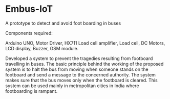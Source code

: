 # Embus-IoT
A prototype to detect and avoid foot boarding in buses

Components required:

Arduino UNO,
Motor Driver,
HX711 Load cell amplifier,
Load cell,
DC Motors,
LCD display,
Buzzer,
GSM module.

Developed a system to prevent the tragedies resulting from footboard travelling in buses. The basic principle behind the working of the proposed system is to halt the bus from moving when someone stands on the footboard and send a message to the concerned authority. The system makes sure that the bus moves only when the footboard is cleared. This system can be used mainly in metropolitan cities in India where footboarding is rampant.
